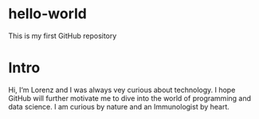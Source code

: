 # hello-world
This is my first GitHub repository

# Intro
Hi, I‘m Lorenz and I was always vey curious about technology. I hope GitHub will further motivate me to dive into the world of programming and data science. I am curious by nature and an Immunologist by heart.
